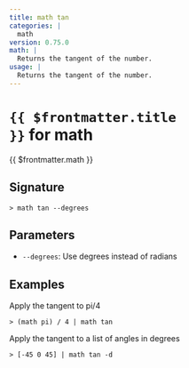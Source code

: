 ```yaml
---
title: math tan
categories: |
  math
version: 0.75.0
math: |
  Returns the tangent of the number.
usage: |
  Returns the tangent of the number.
---
```


# <code>{{ $frontmatter.title }}</code> for math

<div class='command-title'>{{ $frontmatter.math }}</div>

## Signature

```> math tan --degrees```

## Parameters

 -  `--degrees`: Use degrees instead of radians

## Examples

Apply the tangent to pi/4
```shell
> (math pi) / 4 | math tan
```

Apply the tangent to a list of angles in degrees
```shell
> [-45 0 45] | math tan -d
```
